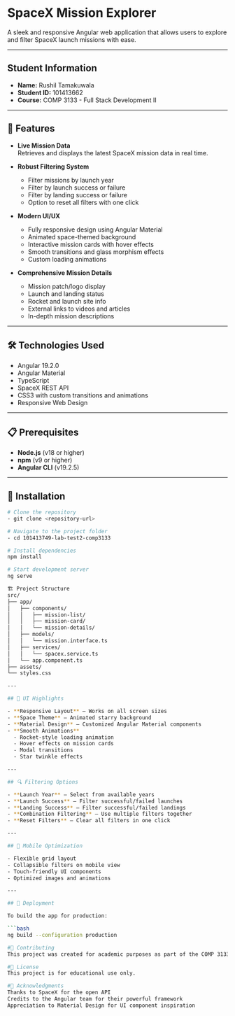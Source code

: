# SpaceX Mission Explorer

A sleek and responsive Angular web application that allows users to explore and filter SpaceX launch missions with ease.

---

## Student Information

- **Name:** Rushil Tamakuwala  
- **Student ID:** 101413662  
- **Course:** COMP 3133 - Full Stack Development II  

---

## 🚀 Features

- **Live Mission Data**  
  Retrieves and displays the latest SpaceX mission data in real time.

- **Robust Filtering System**
  - Filter missions by launch year  
  - Filter by launch success or failure  
  - Filter by landing success or failure  
  - Option to reset all filters with one click  

- **Modern UI/UX**
  - Fully responsive design using Angular Material  
  - Animated space-themed background  
  - Interactive mission cards with hover effects  
  - Smooth transitions and glass morphism effects  
  - Custom loading animations  

- **Comprehensive Mission Details**
  - Mission patch/logo display  
  - Launch and landing status  
  - Rocket and launch site info  
  - External links to videos and articles  
  - In-depth mission descriptions  

---

## 🛠️ Technologies Used

- Angular 19.2.0  
- Angular Material  
- TypeScript  
- SpaceX REST API  
- CSS3 with custom transitions and animations  
- Responsive Web Design  

---

## 📋 Prerequisites

- **Node.js** (v18 or higher)  
- **npm** (v9 or higher)  
- **Angular CLI** (v19.2.5)  

---

## 🔧 Installation

```bash
# Clone the repository
- git clone <repository-url>

# Navigate to the project folder
- cd 101413749-lab-test2-comp3133

# Install dependencies
npm install

# Start development server
ng serve

🏗️ Project Structure
src/
├── app/
│   ├── components/
│   │   ├── mission-list/
│   │   ├── mission-card/
│   │   └── mission-details/
│   ├── models/
│   │   └── mission.interface.ts
│   ├── services/
│   │   └── spacex.service.ts
│   └── app.component.ts
├── assets/
└── styles.css

---

## 🎨 UI Highlights

- **Responsive Layout** – Works on all screen sizes  
- **Space Theme** – Animated starry background  
- **Material Design** – Customized Angular Material components  
- **Smooth Animations**
  - Rocket-style loading animation  
  - Hover effects on mission cards  
  - Modal transitions  
  - Star twinkle effects  

---

## 🔍 Filtering Options

- **Launch Year** – Select from available years  
- **Launch Success** – Filter successful/failed launches  
- **Landing Success** – Filter successful/failed landings  
- **Combination Filtering** – Use multiple filters together  
- **Reset Filters** – Clear all filters in one click  

---

## 📱 Mobile Optimization

- Flexible grid layout  
- Collapsible filters on mobile view  
- Touch-friendly UI components  
- Optimized images and animations  

---

## 🚀 Deployment

To build the app for production:

```bash
ng build --configuration production

#🤝 Contributing
This project was created for academic purposes as part of the COMP 3133 course at George Brown College.

#📄 License
This project is for educational use only.

#🙏 Acknowledgments
Thanks to SpaceX for the open API
Credits to the Angular team for their powerful framework
Appreciation to Material Design for UI component inspiration

